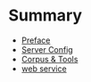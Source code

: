 # Summary

* [Preface](README.md)
* [Server Config](server_config.md)
* [Corpus & Tools](github_repos.md)
* [web service](web_service.md)

